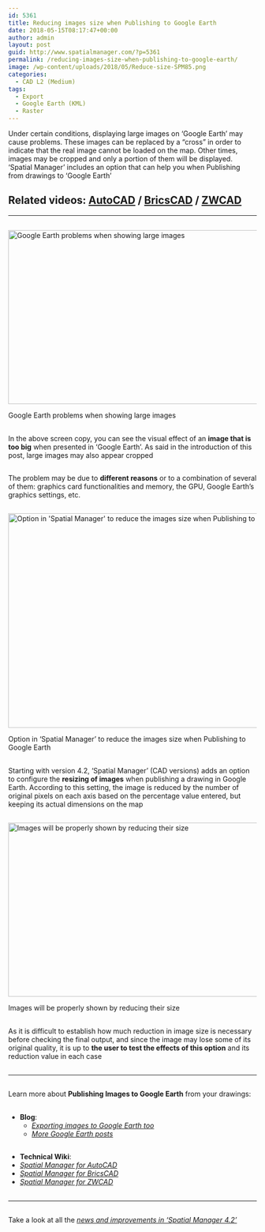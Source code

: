 ```yaml
---
id: 5361
title: Reducing images size when Publishing to Google Earth
date: 2018-05-15T08:17:47+00:00
author: admin
layout: post
guid: http://www.spatialmanager.com/?p=5361
permalink: /reducing-images-size-when-publishing-to-google-earth/
image: /wp-content/uploads/2018/05/Reduce-size-SPM85.png
categories:
  - CAD L2 (Medium)
tags:
  - Export
  - Google Earth (KML)
  - Raster
---
```

<p>
  Under certain conditions, displaying large images on &#8216;Google Earth&#8217; may cause problems. These images can be replaced by a &#8220;cross&#8221; in order to indicate that the real image cannot be loaded on the map. Other times, images may be cropped and only a portion of them will be displayed. &#8216;Spatial Manager&#8217; includes an option that can help you when Publishing from drawings to &#8216;Google Earth&#8217;
</p>

<p>
  <!--more-->
</p>

<h2>
  Related videos: <span><a href="https://youtu.be/f1Hweo94_ro?rel=0" target="_blank" rel="nofollow"><span>AutoCAD</span></a> </span>/ <span><a href="https://youtu.be/aFg4bKZ-eLo?rel=0" target="_blank" rel="nofollow"><span>BricsCAD</span></a> </span>/ <span><a href="https://youtu.be/YYjKdMmK76c?rel=0" target="_blank" rel="nofollow"><span>ZWCAD</span></a></span>
</h2>

* * *

<h2>
</h2>

<div>
  <a href="http://www.spatialmanager.com/wp-content/uploads/2018/04/SPM_Actual_Images_Size.png" target="_blank" rel="nofollow"><img src="http://www.spatialmanager.com/wp-content/uploads/2018/04/SPM_Actual_Images_Size-1024x576.png" alt="Google Earth problems when showing large images" width="625" height="352" srcset="http://www.spatialmanager.com/wp-content/uploads/2018/04/SPM_Actual_Images_Size-1024x576.png 1024w, http://www.spatialmanager.com/wp-content/uploads/2018/04/SPM_Actual_Images_Size-300x169.png 300w, http://www.spatialmanager.com/wp-content/uploads/2018/04/SPM_Actual_Images_Size-768x432.png 768w, http://www.spatialmanager.com/wp-content/uploads/2018/04/SPM_Actual_Images_Size-624x351.png 624w, http://www.spatialmanager.com/wp-content/uploads/2018/04/SPM_Actual_Images_Size.png 1280w" sizes="(max-width: 625px) 100vw, 625px" /></a>
  
  <p>
    Google Earth problems when showing large images
  </p>
</div>

<h2>
</h2>

<p>
  In the above screen copy, you can see the visual effect of an <strong>image that is too big</strong> when presented in &#8216;Google Earth&#8217;. As said in the introduction of this post, large images may also appear cropped
</p>

<h2>
</h2>

<p>
  The problem may be due to <strong>different reasons</strong> or to a combination of several of them: graphics card functionalities and memory, the GPU, Google Earth&#8217;s graphics settings, etc.
</p>

<h2>
</h2>

<div>
  <a href="http://www.spatialmanager.com/wp-content/uploads/2018/04/SPM_Publishing_GE.png" target="_blank" rel="nofollow"><img src="http://www.spatialmanager.com/wp-content/uploads/2018/04/SPM_Publishing_GE.png" alt="Option in 'Spatial Manager' to reduce the images size when Publishing to Google Earth" width="877" height="434" srcset="http://www.spatialmanager.com/wp-content/uploads/2018/04/SPM_Publishing_GE.png 877w, http://www.spatialmanager.com/wp-content/uploads/2018/04/SPM_Publishing_GE-300x148.png 300w, http://www.spatialmanager.com/wp-content/uploads/2018/04/SPM_Publishing_GE-768x380.png 768w, http://www.spatialmanager.com/wp-content/uploads/2018/04/SPM_Publishing_GE-624x309.png 624w" sizes="(max-width: 877px) 100vw, 877px" /></a>
  
  <p>
    Option in &#8216;Spatial Manager&#8217; to reduce the images size when Publishing to Google Earth
  </p>
</div>

<h2>
</h2>

<p>
  Starting with version 4.2, &#8216;Spatial Manager&#8217; (CAD versions) adds an option to configure the <strong>resizing of images</strong> when publishing a drawing in Google Earth. According to this setting, the image is reduced by the number of original pixels on each axis based on the percentage value entered, but keeping its actual dimensions on the map
</p>

<h2>
</h2>

<div>
  <a href="http://www.spatialmanager.com/wp-content/uploads/2018/04/SPM_Reduced_Images_Size.png" target="_blank" rel="nofollow"><img src="http://www.spatialmanager.com/wp-content/uploads/2018/04/SPM_Reduced_Images_Size-1024x576.png" alt="Images will be properly shown by reducing their size" width="625" height="352" srcset="http://www.spatialmanager.com/wp-content/uploads/2018/04/SPM_Reduced_Images_Size-1024x576.png 1024w, http://www.spatialmanager.com/wp-content/uploads/2018/04/SPM_Reduced_Images_Size-300x169.png 300w, http://www.spatialmanager.com/wp-content/uploads/2018/04/SPM_Reduced_Images_Size-768x432.png 768w, http://www.spatialmanager.com/wp-content/uploads/2018/04/SPM_Reduced_Images_Size-624x351.png 624w, http://www.spatialmanager.com/wp-content/uploads/2018/04/SPM_Reduced_Images_Size.png 1280w" sizes="(max-width: 625px) 100vw, 625px" /></a>
  
  <p>
    Images will be properly shown by reducing their size
  </p>
</div>

<h2>
</h2>

<p>
  As it is difficult to establish how much reduction in image size is necessary before checking the final output, and since the image may lose some of its original quality, it is up to <strong>the user to test the effects of this option</strong> and its reduction value in each case
</p>

<h2>
</h2>

* * *

<h2>
</h2>

<p>
  Learn more about <strong>Publishing Images to Google Earth</strong> from your drawings:
</p>

<h2>
</h2>

<ul>
  <li>
    <strong>Blog</strong>: <ul>
      <li>
        <a href="http://www.spatialmanager.com/exporting-images-to-google-earth-too/" target="_blank" rel="nofollow"><span><em><span>Exporting images to Google Earth too</span></em></span></a>
      </li>
      <li>
        <em><span><span><a href="http://www.spatialmanager.com/tag/kml/" target="_blank" rel="nofollow">More Google Earth posts</a></span></span></em>
      </li>
    </ul>
  </li>
</ul>

<h2>
</h2>

  * **Technical Wiki**: 
    <li>
      <em><span><a href="http://wiki.spatialmanager.com/index.php/Spatial_Manager%E2%84%A2_for_AutoCAD_-_FAQs:_Export_(%22Professional%22_edition_only)#Can_I_quickly_Export_the_current_drawing_status_.28Publish.29_to_Google_Earth_.28.22Standard.22_and_.22Professional.22_editions.29" target="_blank" rel="nofollow">Spatial Manager for AutoCAD</a></span></em>
    </li>
    <li>
      <em><span><a href="http://wiki.spatialmanager.com/index.php/Spatial_Manager%E2%84%A2_for_BricsCAD_-_FAQs:_Export_(%22Professional%22_edition_only)#Can_I_quickly_Export_the_current_drawing_status_.28Publish.29_to_Google_Earth_.28.22Standard.22_and_.22Professional.22_editions.29" target="_blank" rel="nofollow">Spatial Manager for BricsCAD</a></span></em>
    </li>
    <li>
      <em><span><a href="http://wiki.spatialmanager.com/index.php/Spatial_Manager%E2%84%A2_for_ZWCAD_-_FAQs:_Export_(%22Professional%22_edition_only)#Can_I_quickly_Export_the_current_drawing_status_.28Publish.29_to_Google_Earth_.28.22Standard.22_and_.22Professional.22_editions.29" target="_blank" rel="nofollow">Spatial Manager for ZWCAD</a></span></em><span><br /> </span>
    </li>

## 

## 

* * *

<h2>
</h2>

<p>
  Take a look at all the <span><em><a href="http://www.spatialmanager.com/new-spatial-manager-4-2-released" target="_blank" rel="nofollow"><span>news and improvements in &#8216;Spatial Manager 4.2&#8217;</span></a></em></span>
</p>